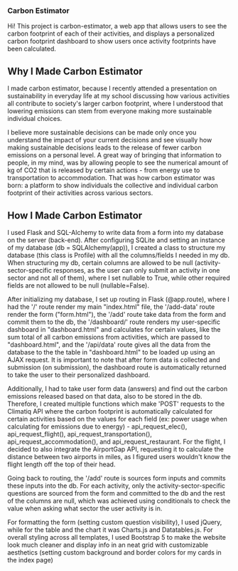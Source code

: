 ### Carbon Estimator
Hi! This project is carbon-estimator, a web app that allows users to see the carbon footprint of each of their activities, and displays a personalized carbon footprint dashboard to show users once activity footprints have been calculated. 

## Why I Made Carbon Estimator
I made carbon estimator, because I recently attended a presentation on sustainability in everyday life at my school discussing how various activities all contribute to society's larger carbon footprint, where I understood that lowering emissions can stem from everyone making more sustainable individual choices. 

I believe more sustainable decisions can be made only once you understand the impact of your current decisions and see visually how making sustainable decisions leads to the release of fewer carbon emissions on a personal level. A great way of bringing that information to people, in my mind, was by allowing people to see the numerical amount of kg of CO2 that is released by certain actions - from energy use to transportation to accommodation. That was how carbon estimator was born: a platform to show individuals the collective and individual carbon footprint of their activities across various sectors. 

## How I Made Carbon Estimator
I used Flask and SQL-Alchemy to write data from a form into my database on the server (back-end). After configuring SQLite and setting an instance of my database (db = SQLAlchemy(app)), I created a class to structure my database (this class is Profile) with all the columns/fields I needed in my db. When structuring my db, certain columns are allowed to be null (activity-sector-specific responses, as the user can only submit an activity in one sector and not all of them), where I set nullable to True, while other required fields are not allowed to be null (nullable=False).

After initializing my database, I set up routing in Flask (@app.route), where I had the '/' route render my main "index.html" file, the '/add-data' route render the form ("form.html"), the '/add' route take data from the form and commit them to the db, the '/dashboard/<name>' route renders my user-specific dashboard in "dashboard.html" and calculates for certain values, like the sum total of all carbon emissions from activities, which are passed to "dashboard.html", and the '/api/data' route gives all the data from the database to the the table in "dashboard.html" to be loaded up using an AJAX request. It is important to note that after form data is collected and submission (on submission), the dashboard route is automatically returned to take the user to their personalized dashboard. 

Additionally, I had to take user form data (answers) and find out the carbon emissions released based on that data, also to be stored in the db. Therefore, I created multiple functions which make 'POST' requests to the Climatiq API where the carbon footprint is automatically calculated for certain activities based on the values for each field (ex: power usage when calculating for emissions due to energy) - api_request_elec(), api_request_flight(), api_request_transportation(), api_request_accommodation(), and api_request_restaurant. For the flight, I decided to also integrate the AirportGap API, requesting it to calculate the distance between two airports in miles, as I figured users wouldn't know the flight length off the top of their head.


Going back to routing, the '/add' route is sources form inputs and commits these inputs into the db. For each activity, only the activity-sector-specific questions are sourced from the form and committed to the db and the rest of the columns are null, which was achieved using conditionals to check the value when asking what sector the user activity is in.  

For formatting the form (setting custom question visibility), I used jQuery, while for the table and the chart it was Charts.js and Datatables.js. For overall styling across all templates, I used Bootstrap 5 to make the website look much cleaner and display info in an neat grid with customizable aesthetics (setting custom background and border colors for my cards in the index page)